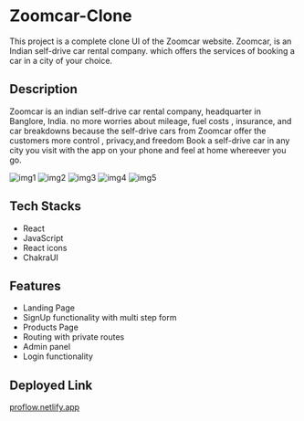 # Zoomcar-Clone
This project is a complete clone UI of the Zoomcar website. Zoomcar, is an Indian self-drive car rental company. which offers the services of booking a car in a city of your choice.

## Description
Zoomcar is an indian self-drive car rental company, headquarter in Banglore, India. no more worries about mileage, fuel costs , insurance, and car breakdowns because the self-drive cars from Zoomcar offer the customers more control , privacy,and freedom Book a self-drive car in any city you visit with the app on your phone and feel at home whereever you go.


<img src="https://i.postimg.cc/c1bqsP1G/Screenshot-1006.png" alt="img1">
<img src="https://i.postimg.cc/LXJcfVvb/Screenshot-1007.png" alt="img2">
<img src="https://i.postimg.cc/7P7ckhR0/Screenshot-1008.png" alt="img3">
<img src="https://i.postimg.cc/C5Nsx3kT/Screenshot-1009.png" alt="img4">
<img src="https://i.postimg.cc/d3qGp5XW/Screenshot-1010.png" alt="img5">


## Tech Stacks
- React
- JavaScript
- React icons
- ChakraUI

## Features
- Landing Page
- SignUp functionality with multi step form
- Products Page
- Routing with private routes
- Admin panel
- Login functionality

## Deployed Link
<a href="proflow.netlify.app">proflow.netlify.app</a>
